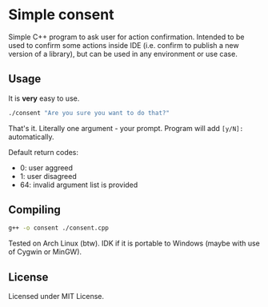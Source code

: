 # Simple consent
Simple C++ program to ask user for action confirmation. Intended to be used to confirm some actions inside IDE (i.e. confirm to publish a new version of a library),
but can be used in any environment or use case.

## Usage

It is **very** easy to use.

```bash
./consent "Are you sure you want to do that?"
```

That's it. Literally one argument - your prompt. Program will add ` [y/N]: ` automatically.

Default return codes:
  - 0: user aggreed
  - 1: user disagreed
  - 64: invalid argument list is provided

## Compiling

```bash
g++ -o consent ./consent.cpp
```
Tested on Arch Linux (btw). IDK if it is portable to Windows (maybe with use of Cygwin or MinGW).

## License

Licensed under MIT License.
